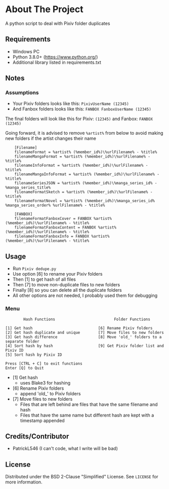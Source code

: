 # About The Project

A python script to deal with Pixiv folder duplicates

## Requirements

- Windows PC
- Python 3.8.0+ (https://www.python.org/)
- Additional library listed in requirements.txt

## Notes

### Assumptions

- Your Pixiv folders looks like this: `PixivUserName (12345)`
- And Fanbox folders looks like this: `FANBOX FanboxUserName (12345)`

The final folders will look like this for Pixiv: `(12345)` and Fanbox: `FANBOX (12345)`

Going forward, it is advised to remove `%artist%` from below to avoid making new folders if the artist changes their name

        [Filename]
        filenameFormat = %artist% (%member_id%)\%urlFilename% - %title%
        filenameMangaFormat = %artist% (%member_id%)\%urlFilename% - %title%
        filenameInfoFormat = %artist% (%member_id%)\%urlFilename% - %title%
        filenameMangaInfoFormat = %artist% (%member_id%)\%urlFilename% - %title%
        filenameSeriesJSON = %artist% (%member_id%)\%manga_series_id% - %manga_series_title%
        filenameFormatSketch = %artist% (%member_id%)\%urlFilename% - %title%
        filenameFormatNovel = %artist% (%member_id%)\%manga_series_id% %manga_series_order% %urlFilename% - %title%

        [FANBOX]
        filenameFormatFanboxCover = FANBOX %artist% (%member_id%)\%urlFilename% - %title%
        filenameFormatFanboxContent = FANBOX %artist% (%member_id%)\%urlFilename% - %title%
        filenameFormatFanboxInfo = FANBOX %artist% (%member_id%)\%urlFilename% - %title%

## Usage

- Run `Pixiv dedupe.py`
- Use option [6] to rename your Pixiv folders
- Then [1] to get hash of all files
- Then [7] to move non-duplicate files to new folders
- Finally [8] so you can delete all the duplicate folders
- All other options are not needed, I probably used them for debugging

### Menu

            Hash Functions                          Folder Functions

    [1] Get hash                             [6] Rename Pixiv folders
    [2] Get hash duplicate and unique        [7] Move files to new folders
    [3] Get hash difference                  [8] Move 'old_' folders to a separate folder
    [4] Sort hash by hash                    [9] Get Pixiv folder list and Pixiv ID
    [5] Sort hash by Pixiv ID

    Press [CTRL + C] to exit functions
    Enter [Q] to Quit

- [1] Get hash
  - uses Blake3 for hashing
- [6] Rename Pixiv folders
  - append 'old_' to Pixiv folders
- [7] Move files to new folders
  - Files that are left behind are files that have the same filename and hash
  - Files that have the same name but different hash are kept with a timestamp appended

## Credits/Contributor

- PatrickL546 (I can't code, what I write will be bad)

## License

Distributed under the BSD 2-Clause "Simplified" License. See `LICENSE` for more information.

